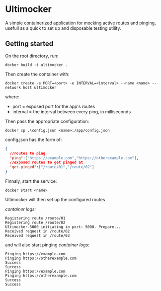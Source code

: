 # Ultimocker
A simple containerized application for mocking active routes and pinging, usefull as a quick to set up and disposable testing utility.

## Getting started

On the root directory, run:
```
docker build -t ultimocker .
```
Then create the container with:
```
docker create -e PORT=<port> -e INTERVAL=<interval> --name <name> --network host ultimocker
```
where:
* port = exposed port for the app's routes
* interval = the interval between every ping, in milliseconds

Then pass the appropriate configuration:
```
docker cp .\config.json <name>:/app/config.json
```
config.json has the form of:
```json
{
  //routes to ping
  "ping":["https://example.com","https://otherexample.com"],
  //exposed routes to get pinged at
  "get-pinged":["/route/01","/route/02"]
}
```
Finnaly, start the service:
```
docker start <name>
```

Ultimocker will then set up the configured routes

*container logs:*
```
Registering route /route/01
Registering route /route/02
Ultimocker-5000 initiating in port: 5000. Prepare...
Received request in /route/02
Received request in /route/03
```

and will also start pinging
*container logs:*
```
Pinging https://example.com
Pinging https://otherexample.com
Success
Success
Pinging https://example.com
Pinging https://otherexample.com
Success
Success
```
